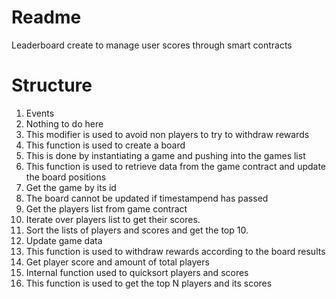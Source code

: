 # Readme
Leaderboard create to manage user scores through smart contracts

# Structure
1. Events
2. Nothing to do here
3. This modifier is used to avoid non players to try to withdraw rewards
4. This function is used to create a board
5. This is done by instantiating a game and pushing into the games list
6. This function is used to retrieve data from the game contract and update the board positions
7. Get the game by its id
8. The board cannot be updated if timestampend has passed
9. Get the players list from game contract
10. Iterate over players list to get their scores.
11. Sort the lists of players and scores and get the top 10.
12. Update game data
13. This function is used to withdraw rewards according to the board results
14. Get player score and amount of total players
15. Internal function used to quicksort players and scores
16. This function is used to get the top N players and its scores
